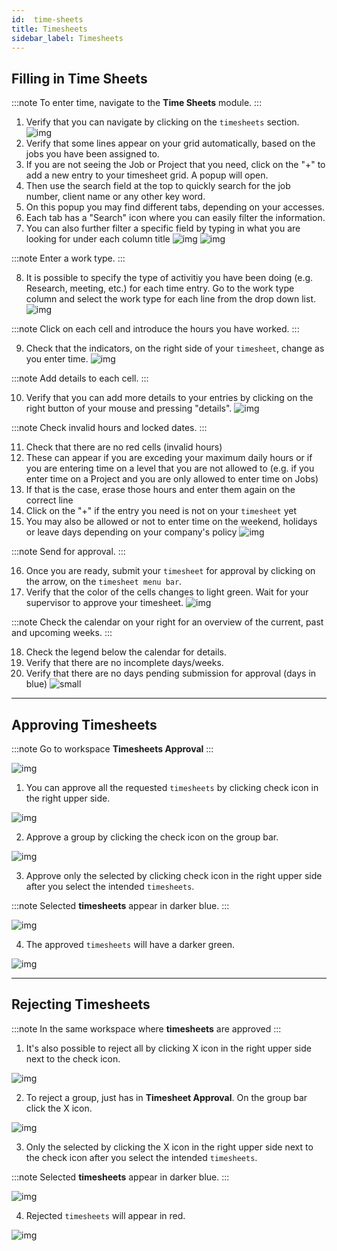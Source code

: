 ```yaml
---
id:  time-sheets
title: Timesheets
sidebar_label: Timesheets
---
```


## Filling in Time Sheets

:::note 
To enter time, navigate to the **Time Sheets** module. 
:::

1. Verify that you can navigate by clicking on the `timesheets` section.
![img](assets/timesheets/1-navigate-to-timesheet-module.png)
2. Verify that some lines appear on your grid automatically, based on the jobs you have been assigned to.
3. If you are not seeing the Job or Project that you need, click on the "+" to add a new entry to your timesheet grid. A popup will open.
4. Then use the search field at the top to quickly search for the job number, client name or any other key word.
5. On this popup you may find different tabs, depending on your accesses.
6. Each tab has a "Search" icon where you can easily filter the information.
7. You can also further filter a specific field by typing in what you are looking for under each column title
![img](assets/timesheets/2-adding-suggestions.png)
![img](assets/timesheets/3-searching-suggestions.png)

:::note
Enter a work type. 
:::

8. It is possible to specify the type of activitiy you have been doing (e.g. Research, meeting, etc.) for each time entry. Go to the work type column and select the work type for each line from the drop down list.
![img](assets/timesheets/4-selecting-work-type.png)

  
:::note
Click on each cell and introduce the hours you have worked.
:::

9. Check that the indicators, on the right side of your `timesheet`, change as you enter time.
![img](assets/timesheets/5-update-calendar.png)

:::note
Add details to each cell.
:::

10. Verify that you can add more details to your entries by clicking on the right button of your mouse and pressing "details". 
![img](assets/timesheets/6-adding-details.png)


:::note
Check invalid hours and locked dates.
:::

11. Check that there are no red cells (invalid hours)
12. These can appear if you are exceding your maximum daily hours or if you are entering time on a level that you are not allowed to (e.g. if you enter time on a Project and you are only allowed to enter time on Jobs)
13. If that is the case, erase those hours and enter them again on the correct line
14. Click on the "+" if the entry you need is not on your `timesheet` yet
15. You may also be allowed or not to enter time on the weekend, holidays or leave days depending on your company's policy 
![img](assets/timesheets/7-error-on-timesheets.png)
    
:::note
Send for approval.
:::

16. Once you are ready, submit your `timesheet` for approval by clicking on the arrow, on the `timesheet menu bar`.
17. Verify that the color of the cells changes to light green. Wait for your supervisor to approve your timesheet.
![img](assets/timesheets/8-sending-for-approval.png)
    
:::note
Check the calendar on your right for an overview of the current, past and upcoming weeks.
:::

18. Check the legend below the calendar for details. 
19. Verify that there are no incomplete days/weeks.
20. Verify that there are no days pending submission for approval (days in blue)
![small](assets/timesheets/9-calendar-overview.png)


---

## Approving Timesheets

:::note
Go to workspace **Timesheets Approval**
:::

![img](/img/responses/timesheets_to_approve_response.png)

1. You can approve all the requested `timesheets` by clicking check icon in the right upper side.

![img](/img/responses/timesheets_approve_all_response.png)

2. Approve a group by clicking the check icon on the group bar.

![img](/img/responses/timesheets_approve_group_response.png)

3. Approve only the selected by clicking check icon in the right upper side after you select the intended  `timesheets`.

:::note
Selected **timesheets** appear in darker blue.
:::

![img](/img/responses/timesheets_approve_selected_response.png)

4. The approved `timesheets` will have a darker green.

![img](/img/responses/timesheets_approved_response.png)

---

## Rejecting Timesheets

:::note
In the same workspace where **timesheets** are approved
:::

1. It's also possible to reject all by clicking X icon in the right upper side next to the check icon.

![img](/img/responses/timesheets_reject_all_response.png)

2. To reject a group, just has in **Timesheet Approval**. On the group bar click the X icon.

![img](/img/responses/timesheets_reject_group_response.png)

3. Only the selected by clicking the X icon in the right upper side next to the check icon after you select the intended  `timesheets`.

:::note
Selected **timesheets** appear in darker blue.
:::

![img](/img/responses/timesheets_reject_selected_response.png)

4. Rejected `timesheets` will appear in red.

![img](/img/responses/timesheets_rejected_response.png)
